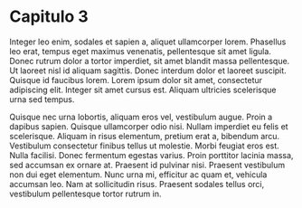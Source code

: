 # Capitulo 3



Integer leo enim, sodales et sapien a, aliquet ullamcorper lorem. Phasellus leo erat, tempus eget maximus venenatis, pellentesque sit amet ligula. Donec rutrum dolor a tortor imperdiet, sit amet blandit massa pellentesque. Ut laoreet nisl id aliquam sagittis. Donec interdum dolor et laoreet suscipit. Quisque id faucibus lorem. Lorem ipsum dolor sit amet, consectetur adipiscing elit. Integer sit amet cursus est. Aliquam ultricies scelerisque urna sed tempus.

Quisque nec urna lobortis, aliquam eros vel, vestibulum augue. Proin a dapibus sapien. Quisque ullamcorper odio nisi. Nullam imperdiet eu felis et scelerisque. Aliquam in risus elementum, pretium erat a, bibendum arcu. Vestibulum consectetur finibus tellus ut molestie. Morbi feugiat eros est. Nulla facilisi. Donec fermentum egestas varius. Proin porttitor lacinia massa, sed accumsan ex ornare at. Praesent id pulvinar nisi. Praesent vestibulum non dui eget elementum. Nunc urna mi, efficitur ac quam et, vehicula accumsan leo. Nam at sollicitudin risus. Praesent sodales tellus orci, vestibulum pellentesque tortor rutrum in.